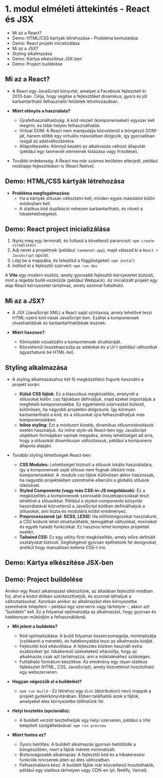 # 1. modul elméleti áttekintés - React és JSX

- Mi az a React?
- Demo: HTML/CSS kártyák létrehozása – Probléma bemutatása
- Demo: React projekt inicializálása
- Mi az a JSX?
- Styling alkalmazása
- Demo: Kártya elkészítése JSX-ben
- Demo: Project buildelése

## Mi az a React?

- A React egy JavaScript könyvtár, amelyet a Facebook fejlesztett ki 2013-ban. Célja, hogy segítse a fejlesztőket dinamikus, gyors és jól karbantartható felhasználói felületek létrehozásában.

- **Miért előnyös a használata?**

  - Újrafelhasználhatóság: A kód részeit (komponenseket) egyszer kell megírni, és több helyen felhasználhatók.
  - Virtual DOM: A React nem manipulálja közvetlenül a böngésző DOM-ját, hanem előbb egy virtuális másolatban dolgozik, így gyorsabban reagál az adatváltozásokra.
  - Állapotkezelés: Könnyű kezelni az alkalmazás változó állapotát (például egy tanmenet elemeinek listázása vagy frissítése).

- További érdekesség: A React ma már számos területen elterjedt, például mobilapp-fejlesztésben is (React Native).

## Demo: HTML/CSS kártyák létrehozása

- **Probléma megfogalmazása:**
  - Ha a kártyák stílusán változtatni kell, minden egyes másolatot külön módosítani kell.
  - A statikus kód duplikáció nehezen karbantartható, és növeli a hibalehetőségeket.

## Demo: React project inicializálása

1. Nyiss meg egy terminált, és futtasd a következő parancsot: `npm create vite@latest`
2. Adj nevet a projektnek (például: `tanmenet-app`), majd válaszd ki a `React + JavaScript` opciót.
3. Lépj be a mappába, és telepítsd a függőségeket: `npm install`
4. Indítsd el a fejlesztői szervert: `npm run dev`

A **Vite** egy modern eszköz, amely gyorsabb fejlesztői környezetet biztosít, mint a régebbi build-eszközök (például Webpack). Az inicializált projekt egy alap React környezetet tartalmaz, amely azonnal futtatható.

## Mi az a JSX?

- A JSX (JavaScript XML) a React saját szintaxisa, amely lehetővé teszi HTML-szerű kód írását JavaScript-ben. Ezáltal a komponensek olvashatóbbak és karbantarthatóbbak lesznek.

- **Miért hasznos?**:
  - Könnyebb vizualizálni a komponensek struktúráját.
  - Közvetlenül összekapcsolja az adatokat és a UI-t (például változókat ágyazhatunk be HTML-be).

## Styling alkalmazása

- A styling alkalmazásához két fő megközelítést fogunk használni a projekt során:

  - **Külső CSS fájlok:** Ez a klasszikus megközelítés, amelynél a stílusokat külön .css fájlokban definiáljuk, majd ezeket importáljuk a megfelelő komponensekbe. Ez egyértelmű szervezést biztosít, különösen, ha nagyobb projekten dolgozunk. Így könnyen karbantartható a kód, és a stílusokat újra felhasználhatjuk más komponensekben.
  - **Inline styling:** Ezt a módszert kisebb, dinamikus stílusmódosítások esetén használjuk. Az inline style-ok React-ben egy JavaScript objektum formájában vannak megadva, amely lehetőséget ad arra, hogy a stílusokat dinamikusan változtassuk, például a komponens állapota alapján.

- További styling lehetőségek React-ben
  - **CSS Modules:** Lehetőséget biztosít a stílusok lokális használatára, így a komponensek saját stílusai nem fognak ütközni más komponensekkel. A .module.css fájlok különösen akkor hasznosak, ha nagyobb projektekben szeretnénk elkerülni a globális stílusok ütközését.
  - **Styled Components (vagy más CSS-in-JS megoldások):** Ez a megközelítés a komponensek szorosabb összekapcsolását teszi lehetővé a stílusokkal. Például a styled-components könyvtár használatával közvetlenül a JavaScript kódban definiálhatjuk a stílusokat, ami tiszta és moduláris kódot eredményez.
  - **Preprocesszorok (pl. SCSS, LESS):** Ha előfeldolgozókat használunk, a CSS kódunk lehet strukturáltabb, támogathat változókat, mixineket és egyéb haladó funkciókat. Ez hasznos lehet komplex projektek esetén.
  - **Tailwind CSS:** Ez egy utility-first megközelítés, amely előre definiált osztályokat biztosít. Segítségével gyorsan építhetünk fel designokat, anélkül hogy manuálisan kellene CSS-t írni.

## Demo: Kártya elkészítése JSX-ben

## Demo: Project buildelése

Amikor egy React alkalmazást elkészítünk, az általában fejlesztői módban fut, ahol a kódot élőben szerkeszthetjük, és azonnal láthatjuk a változtatásokat. Azonban amikor az alkalmazást éles környezetbe szeretnénk telepíteni – például egy szerverre vagy tárhelyre –, akkor azt "buildelni" kell. Ez a folyamat optimalizálja az alkalmazást, hogy gyorsan és hatékonyan működjön a felhasználóknál.

- **Mit jelent a buildelés?**

  - Kód optimalizálása: A build folyamat összecsomagolja, minimalizálja (csökkenti a méretét), és hatékonyabbá teszi az alkalmazás kódját.
  - Fejlesztői kód eltávolítása: A fejlesztés közben használt extra eszközöket (pl. hibakereső üzeneteket) eltávolítja, hogy az alkalmazás csak azt tartalmazza, ami a működéséhez szükséges.
  - Futtatható formátum készítése: Az eredmény egy olyan statikus fájlkészlet (HTML, CSS, JavaScript), amely közvetlenül hosztolható egy webszerveren.

- **Hogyan végezzük el a buildelést?**

  - `npm run build` - Ez létrehoz egy `dist` (distribution) nevű mappát a projekt gyökérkönyvtárában. Ebben találhatók azok a fájlok, amelyeket éles környezetbe tölthetünk fel.

- **Helyi tesztelés (opcionális):**

  - A buildelt verziót tesztelhetjük egy helyi szerveren, például a Vite beépített szolgáltatásával: `npm run preview`

- **Miért fontos ez?**
  - Gyors betöltés: A buildelt alkalmazás gyorsan betöltődik a böngészőben, mert a fájlok mérete minimalizált.
  - Biztonságosabb alkalmazás: A fejlesztői kód és a hibakeresési funkciók nincsenek jelen az éles változatban.
  - Felhasználásra kész: A buildelt fájlok már közvetlenül hosztolhatók, például egy statikus tárhelyen vagy CDN-en (pl. Netlify, Vercel).
